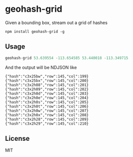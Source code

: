 # geohash-grid

Given a bounding box, stream out a grid of hashes

```
npm install geohash-grid -g
```

## Usage

``` js
geohash-grid 53.639554 -113.654585 53.440018 -113.349715
```

And the output will be NDJSON like

```
{"hash":"c3x25bw","row":145,"col":199}
{"hash":"c3x25bx","row":145,"col":200}
{"hash":"c3x2h08","row":145,"col":201}
{"hash":"c3x2h09","row":145,"col":202}
{"hash":"c3x2h0d","row":145,"col":203}
{"hash":"c3x2h0e","row":145,"col":204}
{"hash":"c3x2h0s","row":145,"col":205}
{"hash":"c3x2h0t","row":145,"col":206}
{"hash":"c3x2h0w","row":145,"col":207}
{"hash":"c3x2h0x","row":145,"col":208}
{"hash":"c3x2h28","row":145,"col":209}
{"hash":"c3x2h29","row":145,"col":210}
```

## License

MIT
